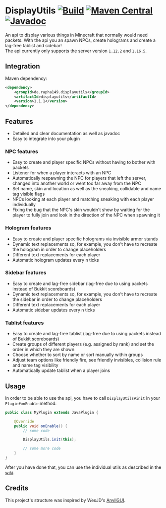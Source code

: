 # DisplayUtils [![Build](https://github.com/Rapha149/DisplayUtils/actions/workflows/build.yml/badge.svg)](https://github.com/Rapha149/DisplayUtils/actions/workflows/build.yml) [![Maven Central](https://img.shields.io/maven-central/v/de.rapha149.displayutils/displayutils?label=Maven%20Central)](https://central.sonatype.com/artifact/de.rapha149.displayutils/displayutils) [![Javadoc](https://javadoc.io/badge2/de.rapha149.displayutils/displayutils/Javadoc.svg)](https://javadoc.io/doc/de.rapha149.displayutils/displayutils) 
An api to display various things in Minecraft that normally would need packets. With the api you an spawn NPCs, create holograms and create a lag-free tablist and sidebar!  
The api currently only supports the server version `1.12.2` and `1.16.5`.

## Integration

Maven dependency:
```xml
<dependency>
    <groupId>de.rapha149.displayutils</groupId>
    <artifactId>displayutils</artifactId>
    <version>1.1.1</version>
</dependency>
```

## Features

- Detailed and clear documentation as well as javadoc
- Easy to integrate into your plugin

### NPC features
- Easy to create and player specific NPCs without having to bother with packets
- Listener for when a player interacts with an NPC
- Automatically respawning the NPC for players that left the server, changed into another world or went too far away from the NPC
- Set name, skin and location as well as the sneaking, collidable and name tag visible flags
- NPCs looking at each player and matching sneaking with each player individually
- Fixing the bug that the NPC's skin wouldn't show by waiting for the player to fully join and look in the direction of the NPC when spawning it

### Hologram features
- Easy to create and player specific holograms via invisible armor stands
- Dynamic text replacements so, for example, you don't have to recreate the hologram in order to change placeholders
- Different text replacements for each player
- Automatic hologram updates every n ticks

### Sidebar features
- Easy to create and lag-free sidebar (lag-free due to using packets instead of Bukkit scoreboards)
- Dynamic text replacements so, for example, you don't have to recreate the sidebar in order to change placeholders
- Different text replacements for each player
- Automatic sidebar updates every n ticks

### Tablist features
- Easy to create and lag-free tablist (lag-free due to using packets instead of Bukkit scoreboards)
- Create groups of different players (e.g. assigned by rank) and set the order in which they are shown
- Choose whether to sort by name or sort manually within groups
- Adjust team options like friendly fire, see friendly invisibles, collision rule and name tag visibility
- Automatically update tablist when a player joins

## Usage

In order to be able to use the api, you have to call `DisplayUtils#init` in your `Plugin#onEnable` method:
```java
public class MyPlugin extends JavaPlugin {

    @Override
    public void onEnable() {
        // some code

        DisplayUtils.init(this);

        // some more code
    }
}
```
After you have done that, you can use the individual utils as described in the [wiki](https://github.com/Rapha149/DisplayUtils/wiki).

## Credits
This project's structure was inspired by WesJD's [AnvilGUI](https://github.com/WesJD/AnvilGUI).
